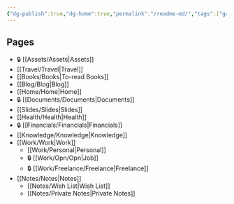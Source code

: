 ```yaml
---
{"dg-publish":true,"dg-home":true,"permalink":"/readme-md/","tags":["gardenEntry"],"dgPassFrontmatter":true}
---
```


## Pages
- 🔒 [[Assets/Assets\|Assets]]
- [[Travel/Travel\|Travel]]
- [[Books/Books\|To-read Books]]
- [[Blog/Blog\|Blog]]
- [[Home/Home\|Home]]
- 🔒 [[Documents/Documents\|Documents]]
- [[Slides/Slides\|Slides]]
- [[Health/Health\|Health]]
- 🔒 [[Financials/Financials\|Financials]]
- [[Knowledge/Knowledge\|Knowledge]]
- [[Work/Work\|Work]]
	- [[Work/Personal\|Personal]]
	- 🔒 [[Work/Opn/Opn\|Job]]
	- 🔒 [[Work/Freelance/Freelance\|Freelance]]
- [[Notes/Notes\|Notes]]
	- [[Notes/Wish List\|Wish List]]
	- [[Notes/Private Notes\|Private Notes]]
